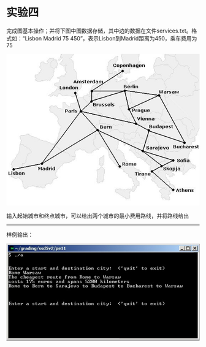 # 实验四

完成图基本操作；并将下图中图数据存储，其中边的数据在文件services.txt。格式如：“Lisbon Madrid 75 450”，表示Lisbon到Madrid距离为450，乘车费用为75

![map](resources/map.jpg#pic_center)

输入起始城市和终点城市，可以给出两个城市的最小费用路线，并将路线给出

---
样例输出：

![sample](resources/sample.jpg#pic_center)
